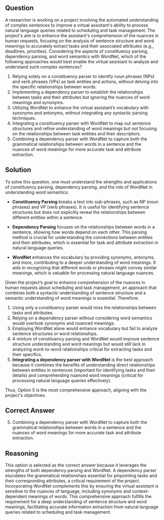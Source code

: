 ## Question
A researcher is working on a project involving the automated understanding of complex sentences to improve a virtual assistant's ability to process natural language queries related to scheduling and task management. The project's aim is to enhance the assistant's comprehension of the nuances in human requests, focusing on the analysis of sentence structure and word meanings to accurately extract tasks and their associated attributes (e.g., deadlines, priorities). Considering the aspects of constituency parsing, dependency parsing, and word semantics with WordNet, which of the following approaches would best enable the virtual assistant to analyze and understand such complex sentences?

1. Relying solely on a constituency parser to identify noun phrases (NPs) and verb phrases (VPs) as task entities and actions, without delving into the specific relationships between words.
2. Implementing a dependency parser to establish the relationships between tasks and their attributes but ignoring the nuances of word meanings and synonyms.
3. Utilizing WordNet to enhance the virtual assistant’s vocabulary with synonyms and antonyms, without integrating any syntactic parsing techniques.
4. Integrating a constituency parser with WordNet to map out sentence structures and refine understanding of word meanings but not focusing on the relationships between task entities and their descriptors.
5. Combining a dependency parser with WordNet to capture both the grammatical relationships between words in a sentence and the nuances of word meanings for more accurate task and attribute extraction.

## Solution

To solve this question, one must understand the strengths and applications of constituency parsing, dependency parsing, and the role of WordNet in understanding word semantics:

- **Constituency Parsing** breaks a text into sub-phrases, such as NP (noun phrases) and VP (verb phrases). It is useful for identifying sentence structures but does not explicitly reveal the relationships between different entities within a sentence.
  
- **Dependency Parsing** focuses on the relationships between words in a sentence, showing how words depend on each other. This parsing method is crucial for understanding the connections between entities and their attributes, which is essential for task and attribute extraction in natural language queries.
  
- **WordNet** enhances the vocabulary by providing synonyms, antonyms, and more, contributing to a deeper understanding of word meanings. It aids in recognizing that different words or phrases might convey similar meanings, which is valuable for processing natural language nuances.

Given the project’s goal to enhance comprehension of the nuances in human requests about scheduling and task management, an approach that combines both a syntactic understanding of sentence structure and a semantic understanding of word meanings is essential. Therefore:

1. Using only a constituency parser would miss the relationships between tasks and attributes.
2. Relying on a dependency parser without considering word semantics would overlook synonyms and nuanced meanings.
3. Employing WordNet alone would enhance vocabulary but fail to analyze sentence structures or word relationships.
4. A mixture of constituency parsing and WordNet would improve sentence structure understanding and word meanings but would still lack in analyzing word-to-word relationships critical for extracting tasks and their specifics.
5. **Integrating a dependency parser with WordNet** is the best approach because it combines the benefits of understanding direct relationships between entities in sentences (important for identifying tasks and their details) and comprehending nuanced word meanings (critical for processing natural language queries effectively).

Thus, Option 5 is the most comprehensive approach, aligning with the project's objectives.

## Correct Answer

5. Combining a dependency parser with WordNet to capture both the grammatical relationships between words in a sentence and the nuances of word meanings for more accurate task and attribute extraction.

## Reasoning

This option is selected as the correct answer because it leverages the strengths of both dependency parsing and WordNet. A dependency parser elucidates the grammatical relationships essential for pinpointing tasks and their corresponding attributes, a critical requirement of the project. Incorporating WordNet complements this by ensuring the virtual assistant is sensitive to the nuances of language, including synonyms and context-dependent meanings of words. This comprehensive approach fulfills the requirement for a deep understanding of sentence structure and word meanings, facilitating accurate information extraction from natural language queries related to scheduling and task management.